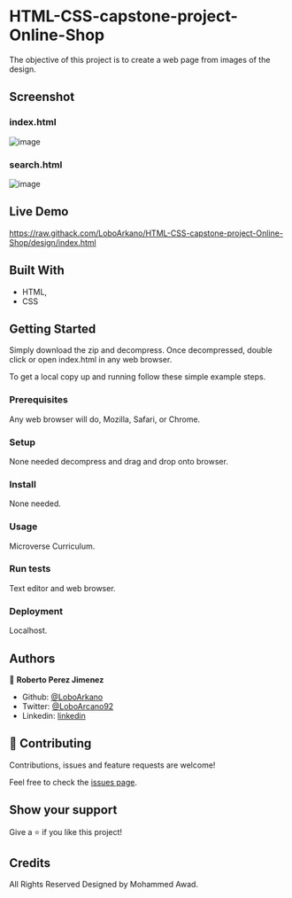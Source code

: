 # HTML-CSS-capstone-project-Online-Shop
The objective of this project is to create a web page from images of the design.


## Screenshot

### index.html

![image](https://user-images.githubusercontent.com/33432289/78175616-6756cb80-7418-11ea-887b-3b61bc54f4b3.png)

### search.html

![image](https://user-images.githubusercontent.com/33432289/78175852-ccaabc80-7418-11ea-93d5-b4cebd471f8f.png)


## Live Demo

https://raw.githack.com/LoboArkano/HTML-CSS-capstone-project-Online-Shop/design/index.html

## Built With

- HTML,
- CSS

## Getting Started

Simply download the zip and decompress. Once decompressed, double click or open index.html in any web browser. 


To get a local copy up and running follow these simple example steps.

### Prerequisites

Any web browser will do, Mozilla, Safari, or Chrome. 

### Setup

None needed decompress and drag and drop onto browser. 

### Install

None needed. 

### Usage

Microverse Curriculum. 

### Run tests

Text editor and web browser.

### Deployment

Localhost. 



## Authors

👤 **Roberto Perez Jimenez**

- Github: [@LoboArkano](https://github.com/LoboArkano)
- Twitter: [@LoboArcano92](https://twitter.com/LoboArcano92)
- Linkedin: [linkedin](https://www.linkedin.com/in/jos%C3%A9-roberto-p%C3%A9rez-jim%C3%A9nez-97a729195/ )

## 🤝 Contributing

Contributions, issues and feature requests are welcome!

Feel free to check the [issues page](issues/).

## Show your support

Give a ⭐️ if you like this project!

## Credits

All Rights Reserved Designed by Mohammed Awad.